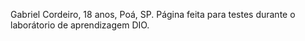 ﻿Gabriel Cordeiro, 18 anos, Poá, SP.
Página feita para testes durante o laborátorio de aprendizagem DIO.
